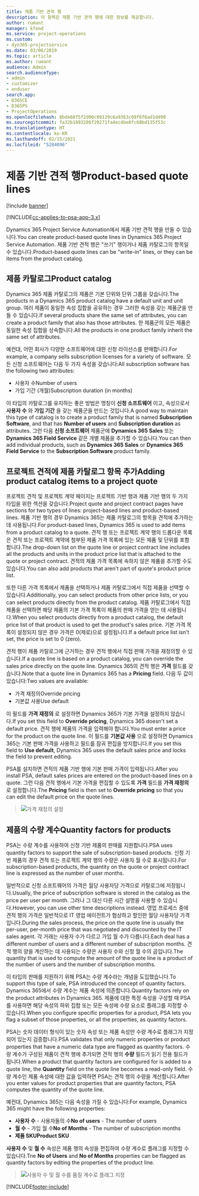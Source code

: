 ```yaml
---
title: 제품 기반 견적 행
description: 이 항목은 제품 기반 견적 행에 대한 정보를 제공합니다.
author: rumant
manager: kfend
ms.service: project-operations
ms.custom:
- dyn365-projectservice
ms.date: 03/06/2019
ms.topic: article
ms.author: rumant
audience: Admin
search.audienceType:
- admin
- customizer
- enduser
search.app:
- D365CE
- D365PS
- ProjectOperations
ms.openlocfilehash: 8bde88f5f2d00c09129c6a9363c09f6f6ad1dd90
ms.sourcegitcommit: fa32b1893286f20271fa4ec4be8fc68bd135f53c
ms.translationtype: HT
ms.contentlocale: ko-KR
ms.lasthandoff: 02/15/2021
ms.locfileid: "5284096"
---
```

# <a name="product-based-quote-lines"></a><span data-ttu-id="04e97-103">제품 기반 견적 행</span><span class="sxs-lookup"><span data-stu-id="04e97-103">Product-based quote lines</span></span>

[!include [banner](../includes/psa-now-project-operations.md)]

[!INCLUDE[cc-applies-to-psa-app-3.x](../includes/cc-applies-to-psa-app-3x.md)]


<span data-ttu-id="04e97-104">Dynamics 365 Project Service Automation에서 제품 기반 견적 행을 만들 수 있습니다.</span><span class="sxs-lookup"><span data-stu-id="04e97-104">You can create product-based quote lines in Dynamics 365 Project Service Automation.</span></span> <span data-ttu-id="04e97-105">제품 기반 견적 행은 "쓰기" 행이거나 제품 카탈로그의 항목일 수 있습니다.</span><span class="sxs-lookup"><span data-stu-id="04e97-105">Product-based quote lines can be "write-in" lines, or they can be items from the product catalog.</span></span>

## <a name="product-catalog"></a><span data-ttu-id="04e97-106">제품 카탈로그</span><span class="sxs-lookup"><span data-stu-id="04e97-106">Product catalog</span></span>

<span data-ttu-id="04e97-107">Dynamics 365 제품 카탈로그의 제품은 기본 단위와 단위 그룹을 갖습니다.</span><span class="sxs-lookup"><span data-stu-id="04e97-107">The products in a Dynamics 365 product catalog have a default unit and unit group.</span></span> <span data-ttu-id="04e97-108">여러 제품이 동일한 속성 집합을 공유하는 경우 그러한 속성을 갖는 제품군을 만들 수 있습니다.</span><span class="sxs-lookup"><span data-stu-id="04e97-108">If several products share the same set of attributes, you can create a product family that also has those attributes.</span></span> <span data-ttu-id="04e97-109">한 제품군의 모든 제품은 동일한 속성 집합을 상속합니다.</span><span class="sxs-lookup"><span data-stu-id="04e97-109">All the products in one product family inherit the same set of attributes.</span></span>

<span data-ttu-id="04e97-110">예컨대, 어떤 회사가 다양한 소프트웨어에 대한 신청 라이선스를 판매합니다.</span><span class="sxs-lookup"><span data-stu-id="04e97-110">For example, a company sells subscription licenses for a variety of software.</span></span> <span data-ttu-id="04e97-111">모든 신청 소프트웨어는 다음 두 가지 속성을 갖습니다:</span><span class="sxs-lookup"><span data-stu-id="04e97-111">All subscription software has the following two attributes:</span></span>

- <span data-ttu-id="04e97-112">사용자 수</span><span class="sxs-lookup"><span data-stu-id="04e97-112">Number of users</span></span> 
- <span data-ttu-id="04e97-113">가입 기간 (개월)</span><span class="sxs-lookup"><span data-stu-id="04e97-113">Subscription duration (in months)</span></span>

<span data-ttu-id="04e97-114">이 타입의 카탈로그를 유지하는 좋은 방법은 명칭이 **신청 소프트웨어** 이고, 속성으로서 **사용자 수** 와 **가입 기간** 을 갖는 제품군을 만드는 것입니다.</span><span class="sxs-lookup"><span data-stu-id="04e97-114">A good way to maintain this type of catalog is to create a product family that is named **Subscription Software**, and that has **Number of users** and **Subscription duration** as attributes.</span></span> <span data-ttu-id="04e97-115">그런 다음 **신청 소프트웨어** 제품군에 **Dynamics 365 Sales** 또는 **Dynamics 365 Field Service** 같은 개별 제품을 추가할 수 있습니다.</span><span class="sxs-lookup"><span data-stu-id="04e97-115">You can then add individual products, such as **Dynamics 365 Sales** or **Dynamics 365 Field Service** to the **Subscription Software** product family.</span></span>

## <a name="adding-product-catalog-items-to-a-project-quote"></a><span data-ttu-id="04e97-116">프로젝트 견적에 제품 카탈로그 항목 추가</span><span class="sxs-lookup"><span data-stu-id="04e97-116">Adding product catalog items to a project quote</span></span>

<span data-ttu-id="04e97-117">프로젝트 견적 및 프로젝트 계약 페이지는 프로젝트 기반 행과 제품 기반 행의 두 가지 타입을 위한 섹션을 갖습니다.</span><span class="sxs-lookup"><span data-stu-id="04e97-117">Project quote and project contract pages have sections for two types of lines: project-based lines and product-based lines.</span></span> <span data-ttu-id="04e97-118">제품 기반 행의 경우 Dynamics 365는 제품 카탈로그의 항목을 견적에 추가하는 데 사용됩니다.</span><span class="sxs-lookup"><span data-stu-id="04e97-118">For product-based lines, Dynamics 365 is used to add items from a product catalog to a quote.</span></span> <span data-ttu-id="04e97-119">견적 행 또는 프로젝트 계약 행의 드롭다운 목록은 견적 또는 프로젝트 계약에 첨부된 제품 가격 목록에 있는 모든 제품 및 단위를 포함합니다.</span><span class="sxs-lookup"><span data-stu-id="04e97-119">The drop-down list on the quote line or project contract line includes all the products and units in the product price list that is attached to the quote or project contract.</span></span> <span data-ttu-id="04e97-120">견적의 제품 가격 목록에 속하지 않은 제품을 추가할 수도 있습니다.</span><span class="sxs-lookup"><span data-stu-id="04e97-120">You can also add products that aren't part of quote's product price list.</span></span>

<span data-ttu-id="04e97-121">또한 다른 가격 목록에서 제품을 선택하거나 제품 카탈로그에서 직접 제품을 선택할 수 있습니다.</span><span class="sxs-lookup"><span data-stu-id="04e97-121">Additionally, you can select products from other price lists, or you can select products directly from the product catalog.</span></span> <span data-ttu-id="04e97-122">제품 카탈로그에서 직접 제품을 선택하면 해당 제품의 기본 가격 목록이 제품의 판매 가격을 얻는 데 사용됩니다.</span><span class="sxs-lookup"><span data-stu-id="04e97-122">When you select products directly from a product catalog, the default price list of that product is used to get the product's sales price.</span></span> <span data-ttu-id="04e97-123">기본 가격 목록이 설정되지 않은 경우 가격은 0(제로)으로 설정됩니다.</span><span class="sxs-lookup"><span data-stu-id="04e97-123">If a default price list isn't set, the price is set to 0 (zero).</span></span>

<span data-ttu-id="04e97-124">견적 행이 제품 카탈로그에 근거하는 경우 견적 행에서 직접 판매 가격을 재정의할 수 있습니다.</span><span class="sxs-lookup"><span data-stu-id="04e97-124">If a quote line is based on a product catalog, you can override the sales price directly on the quote line.</span></span> <span data-ttu-id="04e97-125">Dynamics 365의 견적 행은 **가격** 필드를 갖습니다.</span><span class="sxs-lookup"><span data-stu-id="04e97-125">Note that a quote line in Dynamics 365 has a **Pricing** field.</span></span> <span data-ttu-id="04e97-126">다음 두 값이 있습니다:</span><span class="sxs-lookup"><span data-stu-id="04e97-126">Two values are available:</span></span>

- <span data-ttu-id="04e97-127">가격 재정의</span><span class="sxs-lookup"><span data-stu-id="04e97-127">Override pricing</span></span>  
- <span data-ttu-id="04e97-128">기본값 사용</span><span class="sxs-lookup"><span data-stu-id="04e97-128">Use default</span></span>

<span data-ttu-id="04e97-129">이 필드를 **가격 재정의** 로 설정하면 Dynamics 365가 기본 가격을 설정하지 않습니다.</span><span class="sxs-lookup"><span data-stu-id="04e97-129">If you set this field to **Override pricing**, Dynamics 365 doesn't set a default price.</span></span> <span data-ttu-id="04e97-130">견적 행에 제품의 가격을 입력해야 합니다.</span><span class="sxs-lookup"><span data-stu-id="04e97-130">You must enter a price for the product on the quote line.</span></span> <span data-ttu-id="04e97-131">이 필드를 **기본값 사용** 으로 설정하면 Dynamics 365는 기본 판매 가격을 사용하고 필드를 잠궈 편집을 방지합니다.</span><span class="sxs-lookup"><span data-stu-id="04e97-131">If you set this field to **Use default**, Dynamics 365 uses the default sales price and locks the field to prevent editing.</span></span>

<span data-ttu-id="04e97-132">PSA를 설치하면 견적의 제품 기반 행에 기본 판매 가격이 입력됩니다.</span><span class="sxs-lookup"><span data-stu-id="04e97-132">After you install PSA, default sales prices are entered on the product-based lines on a quote.</span></span> <span data-ttu-id="04e97-133">그런 다음 견적 행에서 기본 가격을 편집할 수 있도록 **가격** 필드를 **가격 재정의** 로 설정합니다.</span><span class="sxs-lookup"><span data-stu-id="04e97-133">The **Pricing** field is then set to **Override pricing** so that you can edit the default price on the quote lines.</span></span>

> ![가격 재정의 설정](media/basic-guide-10.png)
 
## <a name="quantity-factors-for-products"></a><span data-ttu-id="04e97-135">제품의 수량 계수</span><span class="sxs-lookup"><span data-stu-id="04e97-135">Quantity factors for products</span></span>

<span data-ttu-id="04e97-136">PSA는 수량 계수를 사용하여 신청 기반 제품의 판매를 지원합니다.</span><span class="sxs-lookup"><span data-stu-id="04e97-136">PSA uses quantity factors to support the sale of subscription-based products.</span></span> <span data-ttu-id="04e97-137">신청 기반 제품의 경우 견적 또는 프로젝트 계약 행의 수량은 사용자 월 수로 표시됩니다.</span><span class="sxs-lookup"><span data-stu-id="04e97-137">For subscription-based products, the quantity on the quote or project contract line is expressed as the number of user months.</span></span>

<span data-ttu-id="04e97-138">일반적으로 신청 소프트웨어의 가격은 월당 사용자당 가격으로 카탈로그에 저장됩니다.</span><span class="sxs-lookup"><span data-stu-id="04e97-138">Usually, the price of subscription software is stored in the catalog as the price per user per month.</span></span> <span data-ttu-id="04e97-139">그러나 그 대신 다른 시간 설명을 사용할 수 있습니다.</span><span class="sxs-lookup"><span data-stu-id="04e97-139">However, you can use other time descriptions instead.</span></span> <span data-ttu-id="04e97-140">영업 프로세스 중에 견적 행의 가격은 일반적으로 IT 영업 에이전트가 협상하고 할인한 월당 사용자당 가격입니다.</span><span class="sxs-lookup"><span data-stu-id="04e97-140">During the sales process, the price on the quote line is usually the per-user, per-month price that was negotiated and discounted by the IT sales agent.</span></span> <span data-ttu-id="04e97-141">각 거래는 사용자 수가 다르고 가입 월 수가 다릅니다.</span><span class="sxs-lookup"><span data-stu-id="04e97-141">Each deal has a different number of users and a different number of subscription months.</span></span> <span data-ttu-id="04e97-142">견적 행의 양을 계산하는 데 사용되는 수량은 사용자 수와 신청 월 수의 곱입니다.</span><span class="sxs-lookup"><span data-stu-id="04e97-142">The quantity that is used to compute the amount of the quote line is a product of the number of users and the number of subscription months.</span></span>

<span data-ttu-id="04e97-143">이 타입의 판매를 지원하기 위해 PSA는 수량 계수라는 개념을 도입했습니다.</span><span class="sxs-lookup"><span data-stu-id="04e97-143">To support this type of sale, PSA introduced the concept of quantity factors.</span></span> <span data-ttu-id="04e97-144">Dynamics 365에서 수량 계수는 제품 속성에 의존합니다.</span><span class="sxs-lookup"><span data-stu-id="04e97-144">Quantity factors rely on the product attributes in Dynamics 365.</span></span> <span data-ttu-id="04e97-145">제품에 대한 특정 속성을 구성할 때 PSA를 사용하면 해당 속성의 하위 집합 또는 모든 속성에 수량 요소로 플래그를 지정할 수 있습니다.</span><span class="sxs-lookup"><span data-stu-id="04e97-145">When you configure specific properties for a product, PSA lets you flag a subset of those properties, or all the properties, as quantity factors.</span></span>

<span data-ttu-id="04e97-146">PSA는 숫자 데이터 형식이 있는 숫자 속성 또는 제품 속성만 수량 계수로 플래그가 지정되어 있는지 검증합니다.</span><span class="sxs-lookup"><span data-stu-id="04e97-146">PSA validates that only numeric properties or product properties that have a numeric data type are flagged as quantity factors.</span></span> <span data-ttu-id="04e97-147">수량 계수가 구성된 제품이 견적 행에 추가되면 견적 행의 **수량** 필드가 읽기 전용 필드가 됩니다.</span><span class="sxs-lookup"><span data-stu-id="04e97-147">When a product that quantity factors are configured for is added to a quote line, the **Quantity** field on the quote line becomes a read-only field.</span></span> <span data-ttu-id="04e97-148">수량 계수인 제품 속성에 대한 값을 입력하면 PSA는 견적 행의 수량을 계산합니다.</span><span class="sxs-lookup"><span data-stu-id="04e97-148">After you enter values for product properties that are quantity factors, PSA computes the quantity of the quote line.</span></span>

<span data-ttu-id="04e97-149">예컨대, Dynamics 365는 다음 속성을 가질 수 있습니다:</span><span class="sxs-lookup"><span data-stu-id="04e97-149">For example, Dynamics 365 might have the following properties:</span></span> 

- <span data-ttu-id="04e97-150">**사용자 수** - 사용자들의 수</span><span class="sxs-lookup"><span data-stu-id="04e97-150">**No of users** - The number of users</span></span> 
- <span data-ttu-id="04e97-151">**월 수** - 가입 월 수</span><span class="sxs-lookup"><span data-stu-id="04e97-151">**No of Months** - The number of subscription months</span></span>
- <span data-ttu-id="04e97-152">**제품 SKU**</span><span class="sxs-lookup"><span data-stu-id="04e97-152">**Product SKU**</span></span> 

<span data-ttu-id="04e97-153">**사용자 수** 및 **월 수** 속성은 제품 행의 속성을 편집하여 수량 계수로 플래그를 지정할 수 있습니다.</span><span class="sxs-lookup"><span data-stu-id="04e97-153">Tne **No of Users** and **No of Months** properties can be flagged as quantity factors by editing the properties of the product line.</span></span> 

> ![사용자 수 및 월 수를 품질 계수로 플래그 지정](media/basic-guide-11.png)
 


[!INCLUDE[footer-include](../includes/footer-banner.md)]